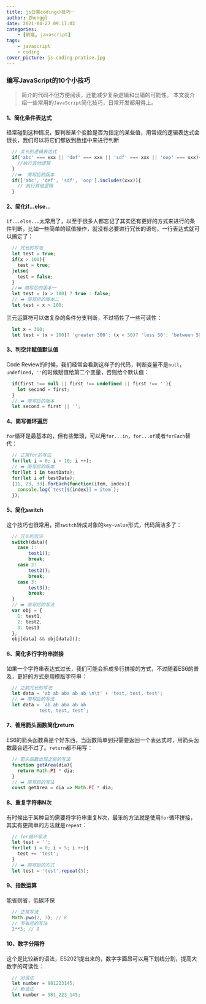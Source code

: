 ```yaml
---
title: js日常coding小技巧一
author: Zhenggl
date: 2021-04-27 09:17:02
categories:
    - [前端, javascript]
tags:
    - javascript
    - coding
cover_picture: js-coding-pratise.jpg
---
```


### 编写JavaScript的10个小技巧
> 简介的代码不但方便阅读，还能减少复杂逻辑和出错的可能性。
> 本文就介绍一些常用的`JavaScript`简化技巧，日常开发都用得上。

#### 1、简化条件表达式
经常碰到这种情况，要判断某个变脸是否为指定的某些值，用常规的逻辑表达式会很长，我们可以将它们都放到数组中来进行判断
```javascript
  // 太长的逻辑表达式
  if('abc' === xxx || 'def' === xxx || 'sdf' === xxx || 'oop' === xxx){
  	//执行其他逻辑
  }
  //➡️  简写后的版本
  if(['abc', 'def', 'sdf', 'oop'].includes(xxx)){
  	// 执行其他逻辑
  }
```
#### 2、简化if...else...
`if...else...`太常用了，以至于很多人都忘记了其实还有更好的方式来进行的条件判断，比如一些简单的赋值操作，就没有必要进行冗长的语句，一行表达式就可以搞定了：
```javascript
  // 冗长的写法
  let test = true;
  if(x > 100){
  	test = true;
  }else{
  	test = false;
  }
  //➡️ 简写后的版本一
  let test = (x > 100) ? true : false;
  // ➡️ 简写后的版本二
  let test = x > 100;
```
三元运算符可以做复杂的条件分支判断，不过牺牲了一些可读性：
```javascript
  let x = 300;
  let test = (x > 100)? 'greater 300': (x < 50)? 'less 50': 'between 50 and 300';
```
#### 3、判空并赋值默认值
Code Review的时候，我们经常会看到这样子的代码，判断变量不是`null`，`undefined`，`''`的时候赋值给第二个变量，否则给个默认值：
```javascript
  if(first !== null || first !== undefined || first !== ''){
	let second = first;
  }
  // ➡️ 简写后的版本
  let second = first || '';
```
#### 4、简写循环遍历
`for`循环是最基本的，但有些繁琐，可以用`for...in`，`for...of`或者`forEach`替代：
```javascript
  // 正常for的写法
  for(let i = 0; i < 10; i ++);
  // ➡️ 简写后的版本
  for(let i in testData);
  for(let i of testData);
  [11, 23, 33].forEach(function(item, index){
  	console.log(`test[${index}] = item`);
  });
```
#### 5、简化switch
这个技巧也很常用，把`switch`转成对象的`key-value`形式，代码简洁多了：
```javascript
  // 冗长的写法
  switch(data){
	case 1:
		test1();
		break;
	case 2:
		test2();
		break;
	case 3:
		test3();
		break;
  }
  // ➡️ 简写后的写法
  var obj = {
	1: test1,
	2: test2,
	3: test3
  };
  obj[data] && obj[data]();
```
#### 6、简化多行字符串拼接
如果一个字符串表达式过长，我们可能会拆成多行拼接的方式，不过随着ES6的普及，更好的方式是用模版字符串：
```javascript
  // 之前冗长的写法
  let data = 'ab ab aba ab ab \n\t' + 'test, test, test';
  // ➡️ 简写后的写法
  let data = `ab ab aba ab ab 
            test, test, test`;
```
#### 7、善用箭头函数简化return
ES6的箭头函数真是个好东西，当函数简单到只需要返回一个表达式时，用箭头函数最合适不过了。`return`都不用写：
```javascript
  // 箭头函数出现之前的写法
  function getArea(dia){
	return Math.PI * dia;
  }
  // ➡️ 简写后的写法
  const getArea = dia => Math.PI * dia;
```
#### 8、重复字符串N次
有时候出于某种目的需要将字符串重复N次，最笨的方法就是使用`for`循环拼接，其实有更简单的方法就是`repeat`：
```javascript
  // for循环写法
  let test = '';
  for(let i = 0; i < 5; i ++){
  	test += 'test';
  }
  // ➡️ 简写后的方式
  let test = 'test'.repeat(5);
```
#### 9、指数运算
能省则省，低碳环保
```javascript
  // 正常写法
  Math.pwo(2, 3); // 8
  // 节省后的写法
  2**3; // 8
```
#### 10、数字分隔符
这个是比较新的语法，ES2021提出来的，数字字面昂可以用下划线分割，提高大数字的可读性：
```javascript
  // 旧语法
  let number = 981223145;
  // 新语法
  let number = 981_223_145;
```

